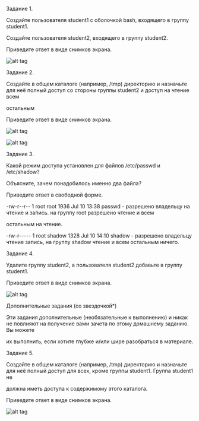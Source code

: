 Задание 1.

Создайте пользователя student1 с оболочкой bash, входящего в группу student1.

Создайте пользователя student2, входящего в группу student2.

Приведите ответ в виде снимков экрана.

![alt tag](https://github.com/avo1yanskiy/slin-homeworks/blob/main/image/Screenshot_90.png "45")


Задание 2.

Создайте в общем каталоге (например, /tmp) директорию и назначьте для неё полный доступ со стороны группы student2 и доступ на чтение всем 

остальным

Приведите ответ в виде снимков экрана.

![alt tag](https://github.com/avo1yanskiy/slin-homeworks/blob/main/image/Screenshot_90.png "45")

![alt tag](https://github.com/avo1yanskiy/slin-homeworks/blob/main/image/Screenshot_90.png "45")

Задание 3.

Какой режим доступа установлен для файлов /etc/passwd и /etc/shadow?

Объясните, зачем понадобилось именно два файла?

Приведите ответ в свободной форме.

-rw-r--r--   1 root root       1936 Jul 10 13:38 passwd - разрешено владельцу на чтение и запись. на группу root разрешено чтение и всем 

остальным на чтение.

-rw-r-----   1 root shadow     1328 Jul 10 14:10 shadow - разрешено владельцу чтение запись, на группу shadow чтение и всем остальным ничего.

Задание 4.

Удалите группу student2, а пользователя student2 добавьте в группу student1.

Приведите ответ в виде снимков экрана.

![alt tag](https://github.com/avo1yanskiy/slin-homeworks/blob/main/image/Screenshot_90.png "45")


Дополнительные задания (со звездочкой*)

Эти задания дополнительные (необязательные к выполнению) и никак не повлияют на получение вами зачета по этому домашнему заданию. Вы можете 

их выполнить, если хотите глубже и/или шире разобраться в материале.

Задание 5.

Создайте в общем каталоге (например, /tmp) директорию и назначьте для неё полный доступ для всех, кроме группы student1. Группа student1 не 

должна иметь доступа к содержимому этого каталога.

Приведите ответ в виде снимков экрана.

![alt tag](https://github.com/avo1yanskiy/slin-homeworks/blob/main/image/Screenshot_90.png "45")